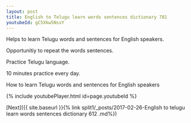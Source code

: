 ```yaml
---
layout: post
title: English to Telugu learn words sentences dictionary 781 
youtubeId: gC5Xkw5NsxY
---
```

 
 
Helps to learn Telugu words and sentences for English speakers.

Opportunitiy to repeat the words sentences. 

Practice Telugu language. 
 
10 minutes practice every day. 
 
How to learn Telugu words and sentences for English speakers 
 
{% include youtubePlayer.html id=page.youtubeId %}
 
 
[Next]({{ site.baseurl }}{% link  split1/_posts/2017-02-26-English to telugu learn words sentences dictionary 612 .md%})
 
